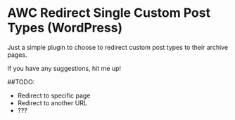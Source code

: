 # AWC Redirect Single Custom Post Types (WordPress)

Just a simple plugin to choose to redirect custom post types to their archive pages.

If you have any suggestions, hit me up!

##TODO:

* Redirect to specific page
* Redirect to another URL
* ???